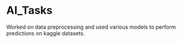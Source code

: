 # AI_Tasks

Worked on data preprocessing and used various models to perform predictions on kaggle datasets.
